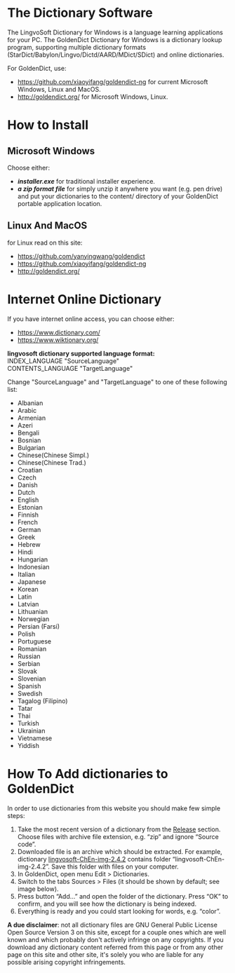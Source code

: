 # The Dictionary Software
The LingvoSoft Dictionary for Windows is a language learning applications for your PC.
The GoldenDict Dictionary for Windows is a dictionary lookup program, supporting multiple dictionary formats (StarDict/Babylon/Lingvo/Dictd/AARD/MDict/SDict) and online dictionaries.

For GoldenDict, use:
- https://github.com/xiaoyifang/goldendict-ng for current Microsoft Windows, Linux and MacOS.
- http://goldendict.org/ for Microsoft Windows, Linux.

# How to Install
## Microsoft Windows
Choose either:

- ***installer.exe*** for traditional installer experience.
- ***a zip format file*** for simply unzip it anywhere you want (e.g. pen drive) and put your dictionaries to the content/ directory of your GoldenDict portable application location.

## Linux And MacOS
for Linux read on this site: 
- https://github.com/yanyingwang/goldendict
- https://github.com/xiaoyifang/goldendict-ng
- http://goldendict.org/

# Internet Online Dictionary
If you have internet online access, you can choose either:
- https://www.dictionary.com/
- https://www.wiktionary.org/

**lingvosoft dictionary supported language format:**  
INDEX_LANGUAGE "SourceLanguage"  
CONTENTS_LANGUAGE "TargetLanguage"

Change "SourceLanguage" and "TargetLanguage" to one of these following list:
- Albanian
- Arabic
- Armenian
- Azeri
- Bengali
- Bosnian
- Bulgarian
- Chinese(Chinese Simpl.)
- Chinese(Chinese Trad.)
- Croatian
- Czech
- Danish
- Dutch
- English
- Estonian
- Finnish
- French
- German
- Greek
- Hebrew
- Hindi
- Hungarian
- Indonesian
- Italian
- Japanese
- Korean
- Latin
- Latvian
- Lithuanian
- Norwegian
- Persian (Farsi)
- Polish
- Portuguese
- Romanian
- Russian
- Serbian
- Slovak
- Slovenian
- Spanish
- Swedish
- Tagalog (Filipino)
- Tatar
- Thai
- Turkish
- Ukrainian
- Vietnamese
- Yiddish

# How To Add dictionaries to GoldenDict

In order to use dictionaries from this website you should make few simple steps:

1.  Take the most recent version of a dictionary from the [Release](https://github.com/programmerbiasa/dictionary-and-grammar-1/releases) section. Choose files with archive file extension, e.g. “zip” and ignore “Source code”.
2.  Downloaded file is an archive which should be extracted. For example, dictionary [lingvosoft-ChEn-img-2.4.2](https://github.com/programmerbiasa/dictionary-and-grammar-1/releases/download/lingvosoftdict/lingvosoft-ChEn-img-2.4.2.dsl.dz) contains folder “lingvosoft-ChEn-img-2.4.2”. Save this folder with files on your computer.
3.  In GoldenDict, open menu Edit > Dictionaries.
4.  Switch to the tabs Sources > Files (it should be shown by default; see image below).
5.  Press button “Add…” and open the folder of the dictionary. Press “OK” to confirm, and you will see how the dictionary is being indexed.
6.  Everything is ready and you could start looking for words, e.g. “color”.

**A due disclaimer**: not all dictionary files are GNU General Public License Open Source Version 3 on this site, except for a couple ones which are well known and which probably don't actively infringe on any copyrights. If you download any dictionary content referred from this page or from any other page on this site and other site, it's solely you who are liable for any possible arising copyright infringements.
